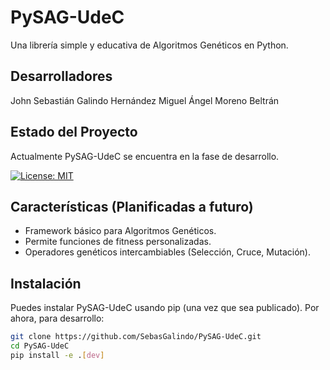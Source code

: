 
# PySAG-UdeC

Una librería simple y educativa de Algoritmos Genéticos en Python.

## Desarrolladores

John Sebastián Galindo Hernández
Miguel Ángel Moreno Beltrán

## Estado del Proyecto

Actualmente PySAG-UdeC se encuentra en la fase de desarrollo.

[![License: MIT](https://img.shields.io/badge/License-MIT-yellow.svg)](https://opensource.org/licenses/MIT) 

## Características (Planificadas a futuro)

* Framework básico para Algoritmos Genéticos.
* Permite funciones de fitness personalizadas.
* Operadores genéticos intercambiables (Selección, Cruce, Mutación).

## Instalación

Puedes instalar PySAG-UdeC usando pip (una vez que sea publicado). Por ahora, para desarrollo:

```bash
git clone https://github.com/SebasGalindo/PySAG-UdeC.git
cd PySAG-UdeC
pip install -e .[dev]
```